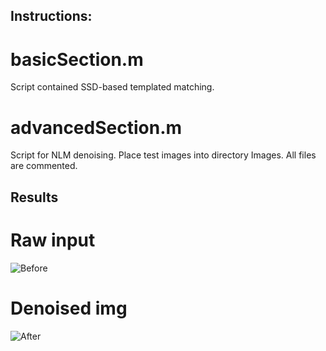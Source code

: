 ## Instructions:

# basicSection.m
Script contained SSD-based templated matching. 



# advancedSection.m
Script for NLM denoising. Place test images into directory Images.
All files are commented.

## Results
# Raw input
![Before](https://github.com/pleaseRedo/Image-Processing/edit/master/IntegralImagingDenoising/images/alleyNoisy_sigma20.png)

# Denoised img
![After](https://github.com/pleaseRedo/Image-Processing/edit/master/IntegralImagingDenoising/8outputs/7.alleyDenoised_sigma15_h0.55_templatewidth_3_window_21_Integral.png)
